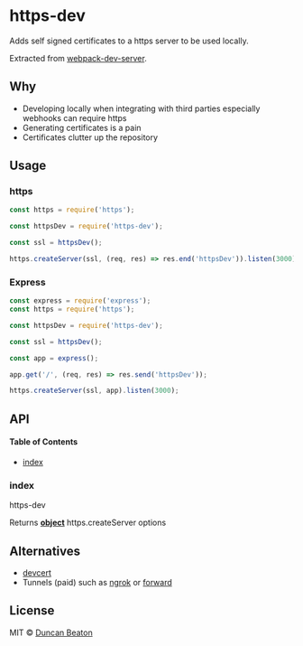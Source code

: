# https-dev

Adds self signed certificates to a https server to be used locally.

Extracted from [webpack-dev-server](https://github.com/webpack/webpack-dev-server).

## Why

* Developing locally when integrating with third parties especially webhooks can require https
* Generating certificates is a pain
* Certificates clutter up the repository

## Usage

### https

```js
const https = require('https');

const httpsDev = require('https-dev');

const ssl = httpsDev();

https.createServer(ssl, (req, res) => res.end('httpsDev')).listen(3000);
```

### Express

```js
const express = require('express');
const https = require('https');

const httpsDev = require('https-dev');

const ssl = httpsDev();

const app = express();

app.get('/', (req, res) => res.send('httpsDev'));

https.createServer(ssl, app).listen(3000);
```

## API

<!-- Generated by documentation.js. Update this documentation by updating the source code. -->

#### Table of Contents

-   [index](#index)

### index

https-dev

Returns **[object](https://developer.mozilla.org/docs/Web/JavaScript/Reference/Global_Objects/Object)** https.createServer options

## Alternatives

* [devcert](https://github.com/davewasmer/devcert)
* Tunnels (paid) such as [ngrok](https://ngrok.com) or [forward](https://forwardhq.com)

## License

MIT © [Duncan Beaton](http://dunckr.com)
